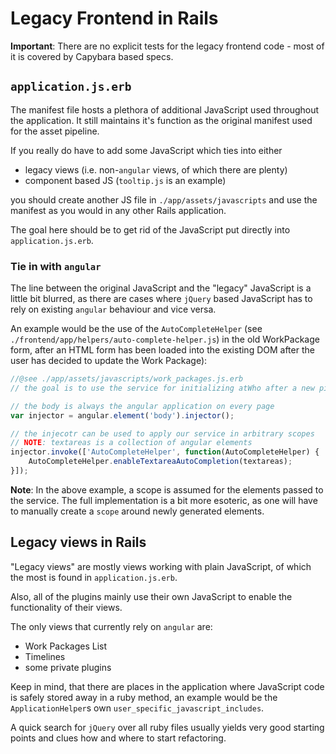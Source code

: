 Legacy Frontend in Rails
========================

__Important__: There are no explicit tests for the legacy frontend code - most of it is covered by Capybara based specs.

## `application.js.erb`

The manifest file hosts a plethora of additional JavaScript used throughout the application. It still maintains it's function as the original manifest used for the asset pipeline. 

If you really do have to add some JavaScript which ties into either 

- legacy views (i.e. non-`angular` views, of which there are plenty)
- component based JS (`tooltip.js` is an example)

you should create another JS file in `./app/assets/javascripts` and use the manifest as you would in any other Rails application.

The goal here should be to get rid of the JavaScript put directly into `application.js.erb`.

### Tie in with `angular`

The line between the original JavaScript and the "legacy" JavaScript is a little bit blurred, as there are cases where `jQuery` based JavaScript has to rely on existing `angular` behaviour and vice versa.

An example would be the use of the `AutoCompleteHelper` (see `./frontend/app/helpers/auto-complete-helper.js`) in the old WorkPackage form, after an HTML form has been loaded into the existing DOM after the user has decided to update the Work Package):

```javascript
//@see ./app/assets/javascripts/work_packages.js.erb
// the goal is to use the service for initializing atWho after a new piece of HTML has been inserted into the document

// the body is always the angular application on every page
var injector = angular.element('body').injector();

// the injecotr can be used to apply our service in arbitrary scopes
// NOTE: textareas is a collection of angular elements
injector.invoke(['AutoCompleteHelper', function(AutoCompleteHelper) {
    AutoCompleteHelper.enableTextareaAutoCompletion(textareas);
}]);
```

__Note__: In the above example, a scope is assumed for the elements passed to the service. The full implementation is a bit more esoteric, as one will have to manually create a `scope` around newly generated elements.

## Legacy views in Rails 

"Legacy views" are mostly views working with plain JavaScript, of which the most is found in `application.js.erb`.

Also, all of the plugins mainly use their own JavaScript to enable the functionality of their views.

The only views that currently rely on `angular` are:

- Work Packages List
- Timelines
- some private plugins

Keep in mind, that there are places in the application where JavaScript code is safely stored away in a ruby method, an example would be the `ApplicationHelper`s own `user_specific_javascript_includes`.

A quick search for `jQuery` over all ruby files usually yields very good starting points and clues how and where to start refactoring.
